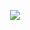 <p align='center'>
  <img src='https://media.discordapp.net/attachments/874135965378166835/883572890409271326/unknown.png'>
</p>